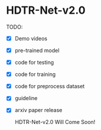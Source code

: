 # HDTR-Net-v2.0

TODO:
- [x] Demo videos
- [x] pre-trained model
- [x] code for testing
- [x] code for training
- [x] code for preprocess dataset
- [x] guideline 
- [x] arxiv paper release


    HDTR-Net-v2.0 Will Come Soon!